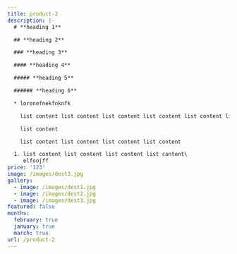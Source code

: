 ```yaml
---
title: product-2
description: |-
  # **heading 1**

  ## **heading 2**

  ### **heading 3**

  #### **heading 4**

  ##### **heading 5**

  ###### **heading 6**

  * lorenefnekfnknfk 

    list content list content list content list content list content list content list content list content list content list content list content list content list content list content list content list content 

    list content 

    list content list content list content list content

  1. list content list content list content list content\
     elfoojff
price: '123'
image: /images/dest3.jpg
gallery:
  - image: /images/dest1.jpg
  - image: /images/dest2.jpg
  - image: /images/dest3.jpg
featured: false
months:
  february: true
  january: true
  march: true
url: /product-2
---
```


